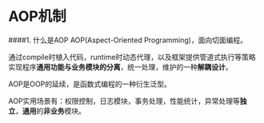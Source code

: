 # AOP机制

####1. 什么是AOP
AOP(Aspect-Oriented Programming)，面向切面编程。

通过compile时植入代码，runtime时动态代理，以及框架提供管道式执行等策略实现程序**通用功能与业务模块的分离**，统一处理，维护的一种**解耦设计**。

AOP是OOP的延续，是函数式编程的一种衍生泛型。

AOP实用场景有：权限控制，日志模块，事务处理，性能统计，异常处理等**独立**，**通用**的**非业务**模块。

